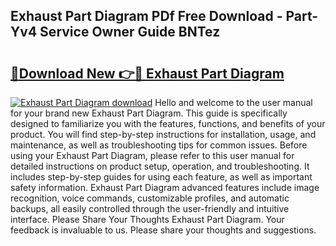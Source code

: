 ## Exhaust Part Diagram PDf Free Download - Part-Yv4 Service Owner Guide BNTez

# <h2><a href="http://dfqhd8z.blite.top/?on=Exhaust+Part+Diagram">🔗Download New 👉🔴 Exhaust Part Diagram</a></h2>

[![Exhaust Part Diagram download](https://i.imgur.com/lujVjoI.png)](http://dfqhd8z.blite.top/?on=Exhaust+Part+Diagram)
Hello and welcome to the user manual for your brand new Exhaust Part Diagram. This guide is specifically designed to familiarize you with the features, functions, and benefits of your product. You will find step-by-step instructions for installation, usage, and maintenance, as well as troubleshooting tips for common issues. Before using your Exhaust Part Diagram, please refer to this user manual for detailed instructions on product setup, operation, and troubleshooting. It includes step-by-step guides for using each feature, as well as important safety information. Exhaust Part Diagram advanced features include image recognition, voice commands, customizable profiles, and automatic backups, all easily controlled through the user-friendly and intuitive interface. Please Share Your Thoughts Exhaust Part Diagram. Your feedback is invaluable to us. Please share your thoughts and suggestions.
